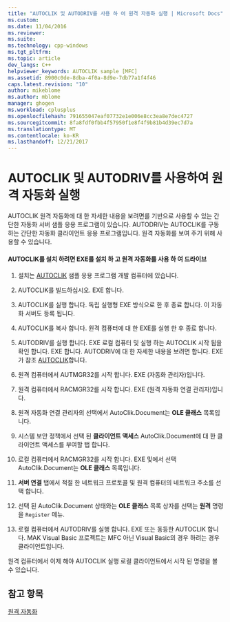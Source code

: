 ```yaml
---
title: "AUTOCLIK 및 AUTODRIV를 사용 하 여 원격 자동화 실행 | Microsoft Docs"
ms.custom: 
ms.date: 11/04/2016
ms.reviewer: 
ms.suite: 
ms.technology: cpp-windows
ms.tgt_pltfrm: 
ms.topic: article
dev_langs: C++
helpviewer_keywords: AUTOCLIK sample [MFC]
ms.assetid: 8900c0de-8dba-4f0a-8d9e-7db77a1f4f46
caps.latest.revision: "10"
author: mikeblome
ms.author: mblome
manager: ghogen
ms.workload: cplusplus
ms.openlocfilehash: 791655047eaf07732e1e006e8cc3ea8e7dec4727
ms.sourcegitcommit: 8fa8fdf0fbb4f57950f1e8f4f9b81b4d39ec7d7a
ms.translationtype: MT
ms.contentlocale: ko-KR
ms.lasthandoff: 12/21/2017
---
```

# <a name="running-remote-automation-using-autoclik-and-autodriv"></a>AUTOCLIK 및 AUTODRIV를 사용하여 원격 자동화 실행
AUTOCLIK 원격 자동화에 대 한 자세한 내용을 보려면를 기반으로 사용할 수 있는 간단한 자동화 서버 샘플 응용 프로그램이 있습니다. AUTODRIV는 AUTOCLIK를 구동 하는 간단한 자동화 클라이언트 응용 프로그램입니다. 원격 자동화를 보여 주기 위해 사용할 수 있습니다.  
  
#### <a name="to-install-autoclikexe-on-two-machines-and-drive-it-using-remote-automation"></a>AUTOCLIK를 설치 하려면 EXE를 설치 하 고 원격 자동화를 사용 하 여 드라이브  
  
1.  설치는 [AUTOCLIK](../visual-cpp-samples.md) 샘플 응용 프로그램 개발 컴퓨터에 있습니다.  
  
2.  AUTOCLIK를 빌드하십시오. EXE 합니다.  
  
3.  AUTOCLIK를 실행 합니다. 독립 실행형 EXE 방식으로 한 후 종료 합니다. 이 자동화 서버도 등록 됩니다.  
  
4.  AUTOCLIK를 복사 합니다. 원격 컴퓨터에 대 한 EXE를 실행 한 후 종료 합니다.  
  
5.  AUTODRIV를 실행 합니다. EXE 로컬 컴퓨터 및 실행 하는 AUTOCLIK 시작 됨을 확인 합니다. EXE 합니다. AUTODRIV에 대 한 자세한 내용을 보려면 합니다. EXE가 참조 [AUTOCLIK](../visual-cpp-samples.md)합니다.  
  
6.  원격 컴퓨터에서 AUTMGR32를 시작 합니다. EXE (자동화 관리자)입니다.  
  
7.  원격 컴퓨터에서 RACMGR32를 시작 합니다. EXE (원격 자동화 연결 관리자)입니다.  
  
8.  원격 자동화 연결 관리자의 선택에서 AutoClik.Document는 **OLE 클래스** 목록입니다.  
  
9. 시스템 보안 정책에서 선택 된 **클라이언트 액세스** AutoClik.Document에 대 한 클라이언트 액세스를 부여할 탭 합니다.  
  
10. 로컬 컴퓨터에서 RACMGR32를 시작 합니다. EXE 및에서 선택 AutoClik.Document는 **OLE 클래스** 목록입니다.  
  
11. **서버 연결** 탭에서 적절 한 네트워크 프로토콜 및 원격 컴퓨터의 네트워크 주소를 선택 합니다.  
  
12. 선택 된 AutoClik.Document 상태와는 **OLE 클래스** 목록 상자를 선택는 **원격** 명령을 `Register` 메뉴.  
  
13. 로컬 컴퓨터에서 AUTODRIV를 실행 합니다. EXE 또는 동등한 AUTOCLIK 합니다. MAK Visual Basic 프로젝트는 MFC 아닌 Visual Basic의 경우 하려는 경우 클라이언트입니다.  
  
 원격 컴퓨터에서 이제 해야 AUTOCLIK 실행 로컬 클라이언트에서 시작 된 명령을 볼 수 있습니다.  
  
## <a name="see-also"></a>참고 항목  
 [원격 자동화](../mfc/remote-automation.md)

